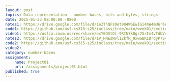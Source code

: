 ```yaml
---
layout: post
topics: Data representation - number bases, bits and bytes, strings
date: 2025-01-23 08:00:00 -0800
notes1: https://drive.google.com/file/d/1e2ThQFsDet9U4WSEwIGi4mW4mU6r6Ah_/view?usp=sharing
code1: https://github.com/usf-cs315-s25/inclass/tree/main/week01/section01
video1: https://usfca.zoom.us/rec/share/exY6QStOl-9RIN7k8gr25rIm4vTdbV4XIKazQHZNQpimbXJfnE5AKBvPqSJ6lhDX._NaS-2QafFOUEnh3
notes2: https://drive.google.com/file/d/1V_HNEsWvl12kfR_9xwGBRiDrdyP7SvXF/view?usp=sharing
code2: https://github.com/usf-cs315-s25/inclass/tree/main/week01/section02
video2: 
category: number-bases
assignment: 
    name: Project01
    url: /assignments/project01.html
published: true
---
```

